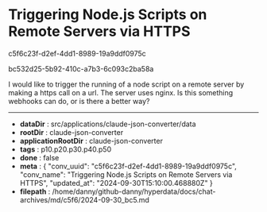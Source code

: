 # Triggering Node.js Scripts on Remote Servers via HTTPS

c5f6c23f-d2ef-4dd1-8989-19a9ddf0975c

bc532d25-5b92-410c-a7b3-6c093c2ba58a

I would like to trigger the running of a node script on a remote server by making a https call on a url. The server uses nginx. Is this something webhooks can do, or is there a better way?

---

* **dataDir** : src/applications/claude-json-converter/data
* **rootDir** : claude-json-converter
* **applicationRootDir** : claude-json-converter
* **tags** : p10.p20.p30.p40.p50
* **done** : false
* **meta** : {
  "conv_uuid": "c5f6c23f-d2ef-4dd1-8989-19a9ddf0975c",
  "conv_name": "Triggering Node.js Scripts on Remote Servers via HTTPS",
  "updated_at": "2024-09-30T15:10:00.468880Z"
}
* **filepath** : /home/danny/github-danny/hyperdata/docs/chat-archives/md/c5f6/2024-09-30_bc5.md